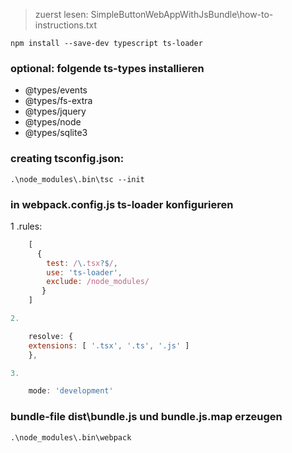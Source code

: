 
> 
>  zuerst lesen: SimpleButtonWebAppWithJsBundle\how-to-instructions.txt
>  
    npm install --save-dev typescript ts-loader

### optional: folgende ts-types installieren
* @types/events
* @types/fs-extra
* @types/jquery
* @types/node
* @types/sqlite3

### creating tsconfig.json:

    .\node_modules\.bin\tsc --init

### in webpack.config.js ts-loader konfigurieren

1 .rules: 

```js
    [
      {
        test: /\.tsx?$/,
        use: 'ts-loader',
        exclude: /node_modules/
       }
    ]

2. 

    resolve: {
	extensions: [ '.tsx', '.ts', '.js' ]
    },

3.

    mode: 'development'
```

### bundle-file dist\bundle.js und bundle.js.map erzeugen

    .\node_modules\.bin\webpack


